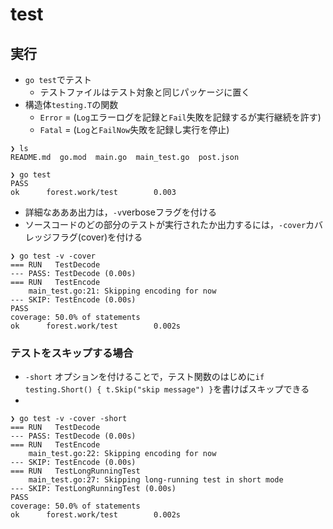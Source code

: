 # test

## 実行

- `go test`でテスト
  - テストファイルはテスト対象と同じパッケージに置く
- 構造体`testing.T`の関数
  - `Error` = (`Log`エラーログを記録と`Fail`失敗を記録するが実行継続を許す)
  - `Fatal` = (`Log`と`FailNow`失敗を記録し実行を停止)


```
❯ ls
README.md  go.mod  main.go  main_test.go  post.json

❯ go test
PASS
ok      forest.work/test        0.003
```

- 詳細なあああ出力は，`-v`verboseフラグを付ける
- ソースコードのどの部分のテストが実行されたか出力するには，`-cover`カバレッジフラグ(cover)を付ける

```
❯ go test -v -cover
=== RUN   TestDecode
--- PASS: TestDecode (0.00s)
=== RUN   TestEncode
    main_test.go:21: Skipping encoding for now
--- SKIP: TestEncode (0.00s)
PASS
coverage: 50.0% of statements
ok      forest.work/test        0.002s
```

### テストをスキップする場合

- `-short` オプションを付けることで，テスト関数のはじめに`if testing.Short() { t.Skip("skip message") }`を書けばスキップできる
- 
```
❯ go test -v -cover -short
=== RUN   TestDecode
--- PASS: TestDecode (0.00s)
=== RUN   TestEncode
    main_test.go:22: Skipping encoding for now
--- SKIP: TestEncode (0.00s)
=== RUN   TestLongRunningTest
    main_test.go:27: Skipping long-running test in short mode
--- SKIP: TestLongRunningTest (0.00s)
PASS
coverage: 50.0% of statements
ok      forest.work/test        0.002s
```